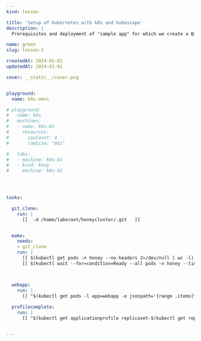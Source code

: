 ```yaml
---
kind: lesson

title: 'Setup of kubernetes with k0s and kubescape'
description: |
  Prerequisites and deployment of "sample app" for which we create a Bill of Behaviour

name: green
slug: lesson-1

createdAt: 2024-01-01
updatedAt: 2024-01-01

cover: __static__/cover.png


playground:
  name: k8s-omni

# playground:
#   name: k0s
#   machines:
#   - name: k0s-01
#     resources:
#       cpuCount: 4
#       ramSize: "8Gi"

#   tabs:
#   - machine: k0s-01
#   - kind: kexp
#     machine: k0s-01
  



tasks:

  git_clone:
    run: |
      [[  -d /home/laborant/honeycluster/.git   ]]


  make:
    needs:
    - git_clone
    run: |
      [[ $(kubectl get pods -n honey --no-headers 2>/dev/null | wc -l) -gt 0 ]] && \
      [[ $(kubectl wait --for=condition=Ready --all pods -n honey --timeout=600s && echo "true" || echo "false") == "true" ]]



  webapp:
    run: |
      [[ "$(kubectl get pods -l app=webapp -o jsonpath='{range .items[*]}{.status.conditions[?(@.type=="Ready")].status}{"\n"}{end}')" == "True"  ]]
  
  profilecomplete:
    run: |
      [[ "$(kubectl get applicationprofile replicaset-$(kubectl get replicaset -n default -o jsonpath='{.items[0].metadata.name}') -o jsonpath='{.metadata.annotations.kubescape\.io/status}')" == "completed" ]]


---
```

